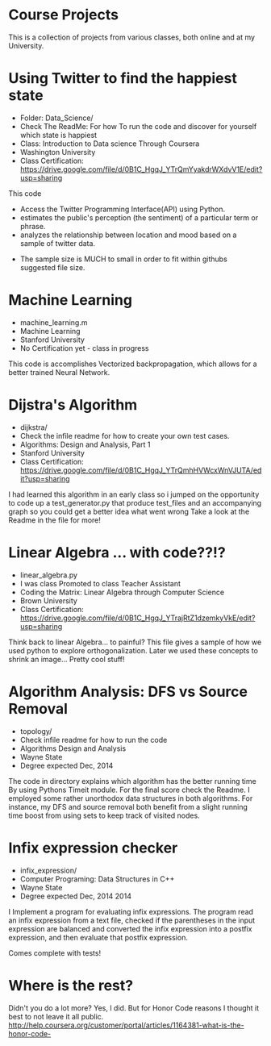 Course Projects
===========================
This is a collection of projects from various classes, both online and
at my University.

Using Twitter to find the happiest state
==============================================================================


+ Folder: Data_Science/
+ Check The ReadMe: For how To run the code and discover for yourself which state is happiest
+ Class: Introduction to Data science Through Coursera
+ Washington University
+ Class Certification: https://drive.google.com/file/d/0B1C_HgqJ_YTrQmYyakdrWXdvV1E/edit?usp=sharing

This code

+ Access the Twitter Programming Interface(API) using Python.
+ estimates the public's perception (the sentiment) of a particular term or phrase.
+ analyzes the relationship between location and mood based on a sample of twitter data.

* The sample size is MUCH to small in order to fit within githubs suggested file size.


Machine Learning
=============================================================================

+ machine_learning.m
+ Machine Learning
+ Stanford University
+ No Certification yet - class in progress

This code is accomplishes Vectorized backpropagation, which allows for a
better trained Neural Network.

Dijstra's Algorithm
=============================================================================


+ dijkstra/
+ Check the infile readme for how to create your own test cases.
+ Algorithms: Design and Analysis, Part 1
+ Stanford University
+ Class Certification: https://drive.google.com/file/d/0B1C_HgqJ_YTrQmhHVWcxWnVJUTA/edit?usp=sharing

I had learned this algorithm in an early class so i jumped on the
opportunity to code up a test_generator.py that produce test_files and
an accompanying graph so you could get a better idea what went wrong
Take a look at the Readme in the file for more!


Linear Algebra ... with code??!?
==============================================================================


+ linear_algebra.py
+ I was class Promoted to class Teacher Assistant
+ Coding the Matrix: Linear Algebra through Computer Science
+ Brown University
+ Class Certification: https://drive.google.com/file/d/0B1C_HgqJ_YTrajRtZ1dzemkyVkE/edit?usp=sharing

Think back to linear Algebra... to painful? This file gives a sample of
how we used python to explore orthogonalization. Later we used these concepts
to shrink an image... Pretty cool stuff!


Algorithm Analysis: DFS vs Source Removal
==========================================================================

+ topology/
+ Check infile readme for how to run the code
+ Algorithms Design and Analysis
+ Wayne State
+ Degree expected Dec, 2014

The code in directory explains which algorithm has the better running time
By using Pythons Timeit module. For the final score check the Readme. I employed
some rather unorthodox data structures in both algorithms. For instance, my DFS and
source removal both benefit from a slight running time boost from using sets
to keep track of visited nodes.


Infix expression checker
===========================================================================

+ infix_expression/
+ Computer Programing: Data Structures in C++
+ Wayne State
+ Degree expected Dec, 2014 2014

I Implement a program for evaluating infix expressions. The program read
an infix expression from a text file, checked if the parentheses in the input expression are
balanced and converted the infix expression into a postfix expression, and then evaluate that
postfix expression.

Comes complete with tests!

Where is the rest?
=====================
Didn't you do a lot more? Yes, I did. But for Honor Code reasons I thought it
best to not leave it all public.
http://help.coursera.org/customer/portal/articles/1164381-what-is-the-honor-code-
